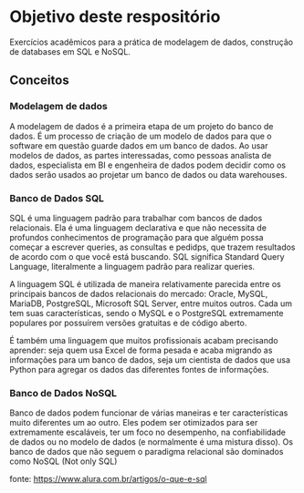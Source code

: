 # Objetivo deste respositório

Exercícios acadêmicos para a prática de modelagem de dados, construção de databases em SQL e NoSQL.

## Conceitos

### Modelagem de dados

A modelagem de dados é a primeira etapa de um projeto do banco de dados. É um processo de criação de um modelo de dados para que o software em questão guarde dados em um banco de dados. Ao usar modelos de dados, as partes interessadas, como pessoas analista de dados, especialista em BI e engenheira de dados podem decidir como os dados serão usados ao projetar um banco de dados ou data warehouses.


### Banco de Dados SQL

SQL é uma linguagem padrão para trabalhar com bancos de dados relacionais. Ela é uma linguagem declarativa e que não necessita de profundos conhecimentos de programação para que alguém possa começar a escrever queries, as consultas e pedidps, que trazem resultados de acordo com o que você está buscando. SQL significa Standard Query Language, literalmente a linguagem padrão para realizar queries.

A linguagem SQL é utilizada de maneira relativamente parecida entre os principais bancos de dados relacionais do mercado: Oracle, MySQL, MariaDB, PostgreSQL, Microsoft SQL Server, entre muitos outros. Cada um tem suas características, sendo o MySQL e o PostgreSQL extremamente populares por possuírem versões gratuitas e de código aberto.

É também uma linguagem que muitos profissionais acabam precisando aprender: seja quem usa Excel de forma pesada e acaba migrando as informações para um banco de dados, seja um cientista de dados que usa Python para agregar os dados das diferentes fontes de informações.


### Banco de Dados NoSQL

Banco de dados podem funcionar de várias maneiras e ter características muito diferentes um ao outro. Eles podem ser otimizados para ser extremamente escaláveis, ter um foco no desempenho, na confiabilidade de dados ou no modelo de dados (e normalmente é uma mistura disso). Os banco de dados que não seguem o paradigma relacional são dominados como NoSQL (Not only SQL)

fonte: <https://www.alura.com.br/artigos/o-que-e-sql>
